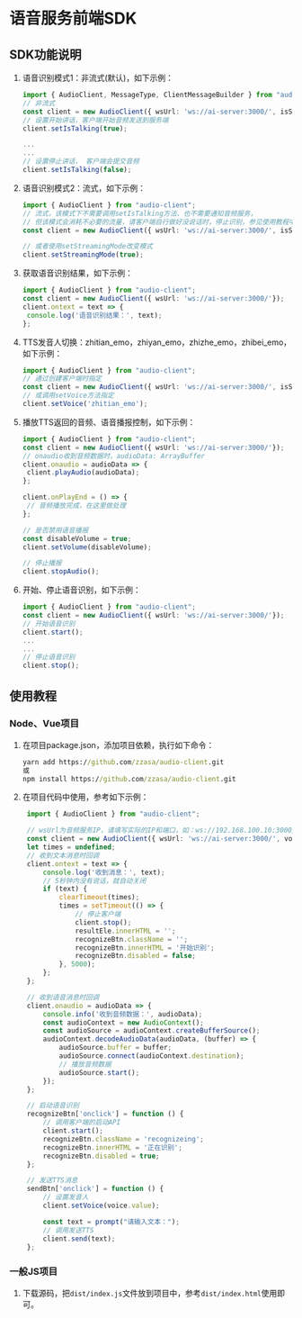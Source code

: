 
# 语音服务前端SDK

## SDK功能说明

1. 语音识别模式1：非流式(默认)，如下示例：

   ```ts
   import { AudioClient, MessageType, ClientMessageBuilder } from "audio-client";
   // 非流式
   const client = new AudioClient({ wsUrl: 'ws://ai-server:3000/', isStreaming: false });
   // 设置开始讲话，客户端开始音频发送到服务端
   client.setIsTalking(true);
   
   ...
   ...
   // 设置停止讲话， 客户端会提交音频
   client.setIsTalking(false);

2. 语音识别模式2：流式，如下示例：

   ```ts
   import { AudioClient } from "audio-client";
   // 流式，该模式下不需要调用setIsTalking方法、也不需要通知音频服务，
   // 但该模式会消耗不必要的流量，请客户端自行做好没说话时，停止识别，参见使用教程中ontext回调示例
   const client = new AudioClient({ wsUrl: 'ws://ai-server:3000/', isStreaming: true });

   // 或者使用setStreamingMode改变模式
   client.setStreamingMode(true);
   ```

3. 获取语音识别结果，如下示例：

   ```ts
   import { AudioClient } from "audio-client";
   const client = new AudioClient({ wsUrl: 'ws://ai-server:3000/'});
   client.ontext = text => {
    console.log('语音识别结果：', text);
   };
   ```

4. TTS发音人切换：zhitian_emo，zhiyan_emo，zhizhe_emo，zhibei_emo，如下示例：

   ```ts
   import { AudioClient } from "audio-client";
   // 通过创建客户端时指定
   const client = new AudioClient({ wsUrl: 'ws://ai-server:3000/', isStreaming: false, voice: 'zhitian_emo' });
   // 或调用setVoice方法指定
   client.setVoice('zhitian_emo');
   ```

5. 播放TTS返回的音频、语音播报控制，如下示例：

   ```ts
   import { AudioClient } from "audio-client";
   const client = new AudioClient({ wsUrl: 'ws://ai-server:3000/'});
   // onaudio收到音频数据时，audioData: ArrayBuffer
   client.onaudio = audioData => {
    client.playAudio(audioData);
   };
   
   client.onPlayEnd = () => {
    // 音频播放完成，在这里做处理
   };

   // 是否禁用语音播报
   const disableVolume = true;
   client.setVolume(disableVolume);

   // 停止播报
   client.stopAudio();
   ```

6. 开始、停止语音识别，如下示例：

   ```ts
   import { AudioClient } from "audio-client";
   const client = new AudioClient({ wsUrl: 'ws://ai-server:3000/'});
   // 开始语音识别
   client.start();
   ...
   ...
   // 停止语音识别
   client.stop();
   ```

## 使用教程

### Node、Vue项目

1. 在项目package.json，添加项目依赖，执行如下命令：

   ```cmd
   yarn add https://github.com/zzasa/audio-client.git
   或
   npm install https://github.com/zzasa/audio-client.git
   ```

2. 在项目代码中使用，参考如下示例：

   ```ts
    import { AudioClient } from "audio-client";

    // wsUrl为音频服务IP，请填写实际的IP和端口，如：ws://192.168.100.10:3000/
    const client = new AudioClient({ wsUrl: 'ws://ai-server:3000/', voice: 'zhitian_emo', isStreaming: false });
    let times = undefined;
    // 收到文本消息时回调
    client.ontext = text => {
        console.log('收到消息：', text);
        // 5秒钟内没有说话，就自动关闭
        if (text) {
            clearTimeout(times);
            times = setTimeout(() => {
                // 停止客户端
                client.stop();
                resultEle.innerHTML = '';
                recognizeBtn.className = '';
                recognizeBtn.innerHTML = '开始识别';
                recognizeBtn.disabled = false;
            }, 5000);
        };
    };

    // 收到语音消息时回调
    client.onaudio = audioData => {
        console.info('收到音频数据：', audioData);
        const audioContext = new AudioContext();
        const audioSource = audioContext.createBufferSource();
        audioContext.decodeAudioData(audioData, (buffer) => {
            audioSource.buffer = buffer;
            audioSource.connect(audioContext.destination);
            // 播放音频数据
            audioSource.start();
        });
    };

    // 启动语音识别
    recognizeBtn['onclick'] = function () {
        // 调用客户端的启动API
        client.start();
        recognizeBtn.className = 'recognizeing';
        recognizeBtn.innerHTML = '正在识别';
        recognizeBtn.disabled = true;
    };

    // 发送TTS消息
    sendBtn['onclick'] = function () {
        // 设置发音人
        client.setVoice(voice.value);

        const text = prompt("请输入文本：");
        // 调用发送TTS
        client.send(text);
    };
   ```

### 一般JS项目

1. 下载源码，把`dist/index.js`文件放到项目中，参考`dist/index.html`使用即可。
